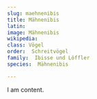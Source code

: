 ```yaml
---
slug: maehnenibis
title: Mähnenibis
latin:
image: Mähnenibis
wikipedia: 
class: Vögel
order:  Schreitvögel
family:  Ibisse und Löffler
species:  Mähnenibis

---
```


I am content.
